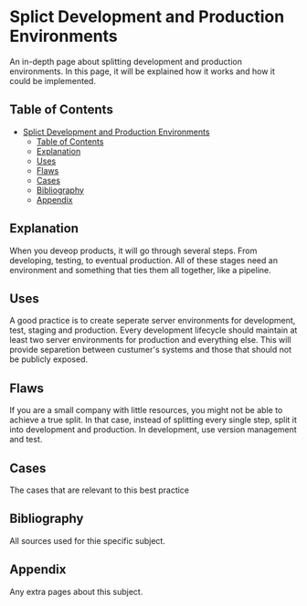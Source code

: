 # Splict Development and Production Environments

An in-depth page about splitting development and production environments. In this page, it will be explained how it works and how it could be implemented.

## Table of Contents
- [Splict Development and Production Environments](#splict-development-and-production-environments)
  - [Table of Contents](#table-of-contents)
  - [Explanation](#explanation)
  - [Uses](#uses)
  - [Flaws](#flaws)
  - [Cases](#cases)
  - [Bibliography](#bibliography)
  - [Appendix](#appendix)

## Explanation 
When you deveop products, it will go through several steps. From developing, testing, to eventual production. All of these stages need an environment and something that ties them all together, like a pipeline. 

## Uses
A good practice is to create seperate server environments for development, test, staging and production. Every development lifecycle should maintain at least two server environments for production and everything else. This will provide separetion between custumer's systems and those that should not be publicly exposed. 

## Flaws
If you are a small company with little resources, you might not be able to achieve a true split. In that case, instead of splitting every single step, split it into development and production. In development, use version management and test. 

## Cases
The cases that are relevant to this best practice

## Bibliography
All sources used for thie specific subject. 

## Appendix
Any extra pages about this subject.